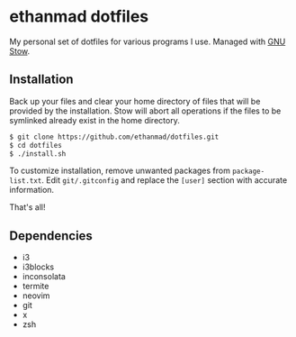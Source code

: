 ethanmad dotfiles
=================

My personal set of dotfiles for various programs I use.
Managed with [GNU Stow](https://www.gnu.org/software/stow/).


Installation
------------

Back up your files and clear your home directory of files that will be provided by the installation. 
Stow will abort all operations if the files to be symlinked already exist in the home directory.

``` bash
$ git clone https://github.com/ethanmad/dotfiles.git
$ cd dotfiles
$ ./install.sh
```

To customize installation, remove unwanted packages from `package-list.txt`.
Edit `git/.gitconfig` and replace the `[user]` section with accurate information.

That's all!

Dependencies
-----------

  - i3
  - i3blocks
  - inconsolata
  - termite
  - neovim
  - git
  - x
  - zsh
